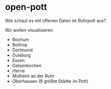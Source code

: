 # open-pott
Wie schaut es mit offenen Daten im Ruhrpott aus?

Wir wollen visualisieren:
* Bochum
* Bottrop
* Dortmund
* Duisburg
* Essen
* Gelsenkirchen
* Herne
* Mülheim an der Ruhr
* Oberhausen
(9 größte Städte im Pott)